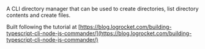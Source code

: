 A CLI directory manager that can be used to create directories, list directory contents and create files.

Built following the tutorial at [https://blog.logrocket.com/building-typescript-cli-node-js-commander/](https://blog.logrocket.com/building-typescript-cli-node-js-commander/)